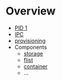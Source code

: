 # Overview
- [PID 1](init.md)
- [IPC](ipc.md)
- [provisioning](provisioning)
- Components
  - [storage](storage/readme.md)
  - [flist](flist/readme.md)
  - [container](container/readme.md)
  - ...
